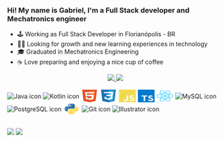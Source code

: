 ### Hi! My name is Gabriel, I'm a Full Stack developer and Mechatronics engineer

- 🕹️ Working as Full Stack Developer in Florianópolis - BR
- 🧗‍♂️ Looking for growth and new learning experiences in technology
- 🎓 Graduated in Mechatronics Engineering
- ☕ Love preparing and enjoying a nice cup of coffee

<div align="center" >
  <a href="https://github.com/gaeiki">
  <img height="180em" src="https://github-readme-stats.vercel.app/api?username=gaeiki&show_icons=true&theme=react&include_all_commits=true&count_private=false"/>
  <img height="180em" src="https://github-readme-stats.vercel.app/api/top-langs/?username=gaeiki&layout=compact&langs_count=7&theme=react"/>
  </a>
</div>

<div style="display: inline_block"><br>
  <img align="center" alt="Java icon" height="30" width="40" title="Java" src="https://cdn.jsdelivr.net/gh/devicons/devicon@latest/icons/java/java-original.svg" />
  <img align="center" alt="Kotlin icon" height="30" width="40" title="Kotlin" src="https://cdn.jsdelivr.net/gh/devicons/devicon@latest/icons/kotlin/kotlin-original.svg" />
  <img align="center" alt="HTML icon" height="30" width="40" title="HTML" src="https://raw.githubusercontent.com/devicons/devicon/master/icons/html5/html5-original.svg">
  <img align="center" alt="CSS icon" height="30" width="40" title="CSS" src="https://raw.githubusercontent.com/devicons/devicon/master/icons/css3/css3-original.svg">
  <img align="center" alt="Js icon" height="30" width="40" title="JavaScript" src="https://raw.githubusercontent.com/devicons/devicon/master/icons/javascript/javascript-plain.svg">
  <img align="center" alt="Ts icon" height="30" width="40" title="TypeScript" src="https://raw.githubusercontent.com/devicons/devicon/master/icons/typescript/typescript-plain.svg">
  <img align="center" alt="React icon" height="30" width="40"title="React" 
    src="https://raw.githubusercontent.com/devicons/devicon/master/icons/react/react-original.svg">
  <img align="center" alt="MySQL icon" height="30" width="40" title="MySQL" src="https://cdn.jsdelivr.net/gh/devicons/devicon@latest/icons/mysql/mysql-original.svg" />
  <img align="center" alt="PostgreSQL icon" height="30" width="40"title="PostgreSQL" src="https://cdn.jsdelivr.net/gh/devicons/devicon@latest/icons/postgresql/postgresql-original.svg" />
  <img align="center" alt="Python icon" height="30" width="40" title="Python" src="https://raw.githubusercontent.com/devicons/devicon/master/icons/python/python-original.svg">
  <img align="center" alt="Git icon" height="30" width="40" title="Git" src="https://cdn.jsdelivr.net/gh/devicons/devicon/icons/git/git-original.svg">
  <img align="center" alt="Illustrator icon" height="30" width="40" title="Illustrator" src="https://cdn.jsdelivr.net/gh/devicons/devicon/icons/illustrator/illustrator-plain.svg">
</div>

##

<div>
  <a href = "mailto:gabueiki96@gmail.com"><img src="https://img.shields.io/badge/Gmail-D14836?style=for-the-badge&logo=gmail&logoColor=white" target="_blank"></a>
  <a href="https://www.linkedin.com/in/gabriel-eiki-oshiro-07b324b0/" target="_blank"><img src="https://img.shields.io/badge/-LinkedIn-%230077B5?style=for-the-badge&logo=linkedin&logoColor=white" target="_blank"></a>
</div>
          
          
  

<!--
**gaeiki/gaeiki** is a ✨ _special_ ✨ repository because its `README.md` (this file) appears on your GitHub profile.

Here are some ideas to get you started:

- 🔭 I’m currently working on ...
- 🌱 I’m currently learning ...
- 👯 I’m looking to collaborate on ...
- 🤔 I’m looking for help with ...
- 💬 Ask me about ...
- 📫 How to reach me: ...
- 😄 Pronouns: ...
- ⚡ Fun fact: ...
-->
